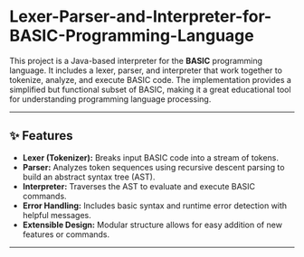 # Lexer-Parser-and-Interpreter-for-BASIC-Programming-Language

This project is a Java-based interpreter for the **BASIC** programming language. It includes a lexer, parser, and interpreter that work together to tokenize, analyze, and execute BASIC code. The implementation provides a simplified but functional subset of BASIC, making it a great educational tool for understanding programming language processing.

---

## ✨ Features

- **Lexer (Tokenizer):** Breaks input BASIC code into a stream of tokens.
- **Parser:** Analyzes token sequences using recursive descent parsing to build an abstract syntax tree (AST).
- **Interpreter:** Traverses the AST to evaluate and execute BASIC commands.
- **Error Handling:** Includes basic syntax and runtime error detection with helpful messages.
- **Extensible Design:** Modular structure allows for easy addition of new features or commands.

---
